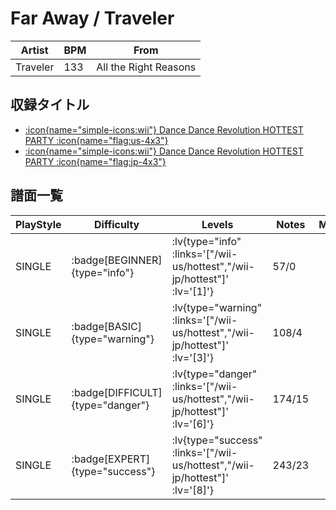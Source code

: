 # Far Away / Traveler

|Artist|BPM|From|
|------|---|----|
|Traveler|133|All the Right Reasons|

## 収録タイトル

- [ :icon{name="simple-icons:wii"} Dance Dance Revolution HOTTEST PARTY :icon{name="flag:us-4x3"} ](/wii-us/hottest)
- [ :icon{name="simple-icons:wii"} Dance Dance Revolution HOTTEST PARTY :icon{name="flag:jp-4x3"} ](/wii-jp/hottest)

## 譜面一覧

|PlayStyle|Difficulty|Levels|Notes|Movie|
|---------|----------|------|-----|-----|
|SINGLE| :badge[BEGINNER]{type="info"} | :lv{type="info" :links='["/wii-us/hottest","/wii-jp/hottest"]' :lv='[1]'} |57/0||
|SINGLE| :badge[BASIC]{type="warning"} | :lv{type="warning" :links='["/wii-us/hottest","/wii-jp/hottest"]' :lv='[3]'} |108/4||
|SINGLE| :badge[DIFFICULT]{type="danger"} | :lv{type="danger" :links='["/wii-us/hottest","/wii-jp/hottest"]' :lv='[6]'} |174/15||
|SINGLE| :badge[EXPERT]{type="success"} | :lv{type="success" :links='["/wii-us/hottest","/wii-jp/hottest"]' :lv='[8]'} |243/23||
